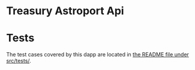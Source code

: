 # Treasury Astroport Api

# Tests
The test cases covered by this dapp are located in [the README file under src/tests/](src/tests/README.md).
